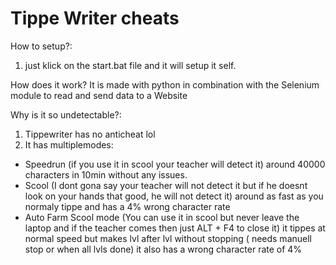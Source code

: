 # Tippe Writer cheats

How to setup?:
 1. just klick on the start.bat file and it will setup it self.

How does it work?
 It is made with python in combination with the Selenium module to read and send data to a Website

Why is it so undetectable?:
 1. Tippewriter has no anticheat lol
 2. It has multiplemodes:
   - Speedrun (if you use it in scool your teacher will detect it) around 40000 characters in 10min without any issues.
   - Scool (I dont gona say your teacher will not detect it but if he doesnt look on your hands that good, he will not detect it) around as fast as you normaly      tippe and has a 4% wrong character rate
   - Auto Farm Scool mode (You can use it in scool but never leave the laptop and if the teacher comes then just ALT + F4 to close it) it tippes at normal speed but makes lvl after lvl without stopping ( needs manuell stop or when all      lvls done) it also has a wrong character rate of 4%
